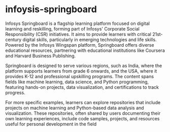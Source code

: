 # infoysis-springboard
Infosys Springboard is a flagship learning platform focused on digital learning and reskilling, forming part of Infosys' Corporate Social Responsibility (CSR) initiatives. It aims to provide learners with critical 21st-century digital skills, particularly in emerging technologies and life skills. Powered by the Infosys Wingspan platform, Springboard offers diverse educational resources, partnering with educational institutions like Coursera and Harvard Business Publishing.

Springboard is designed to serve various regions, such as India, where the platform supports learners from grade 6 onwards, and the USA, where it provides K-12 and professional upskilling programs. The content spans fields like machine learning, data science, and Python programming, featuring hands-on projects, data visualization, and certifications to track progress.

For more specific examples, learners can explore repositories that include projects on machine learning and Python-based data analysis and visualization. These repositories, often shared by users documenting their own learning experiences, include code samples, projects, and resources useful for personal development in the field​
